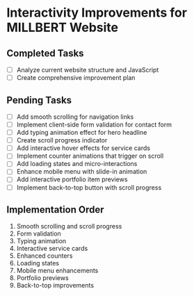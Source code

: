 # Interactivity Improvements for MILLBERT Website

## Completed Tasks
- [ ] Analyze current website structure and JavaScript
- [ ] Create comprehensive improvement plan

## Pending Tasks
- [ ] Add smooth scrolling for navigation links
- [ ] Implement client-side form validation for contact form
- [ ] Add typing animation effect for hero headline
- [ ] Create scroll progress indicator
- [ ] Add interactive hover effects for service cards
- [ ] Implement counter animations that trigger on scroll
- [ ] Add loading states and micro-interactions
- [ ] Enhance mobile menu with slide-in animation
- [ ] Add interactive portfolio item previews
- [ ] Implement back-to-top button with scroll progress

## Implementation Order
1. Smooth scrolling and scroll progress
2. Form validation
3. Typing animation
4. Interactive service cards
5. Enhanced counters
6. Loading states
7. Mobile menu enhancements
8. Portfolio previews
9. Back-to-top improvements
